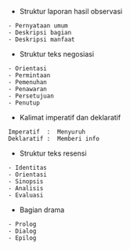 - Struktur laporan hasil observasi

```
- Pernyataan umum
- Deskripsi bagian
- Deskripsi manfaat
```

- Struktur teks negosiasi

```
- Orientasi
- Permintaan
- Pemenuhan
- Penawaran
- Persetujuan
- Penutup
```

- Kalimat imperatif dan deklaratif

```
Imperatif  :  Menyuruh
Deklaratif :  Memberi info
```

- Struktur teks resensi

```
- Identitas
- Orientasi
- Sinopsis
- Analisis
- Evaluasi
```

- Bagian drama

```
- Prolog
- Dialog
- Epilog
```
